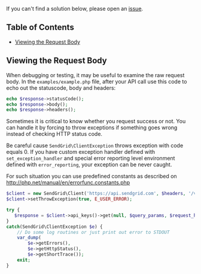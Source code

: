 If you can't find a solution below, please open an [issue](https://github.com/sendgrid/php-http-client/issues).

## Table of Contents

* [Viewing the Request Body](#request-body)

<a name="request-body"></a>
## Viewing the Request Body

When debugging or testing, it may be useful to examine the raw request body. In the `examples/example.php` file, after your API call use this code to echo out the statuscode, body and headers:

```php
echo $response->statusCode();
echo $response->body();
echo $response->headers();
```

Sometimes it is critical to know whether you request success or not. You can handle it by forcing to throw exceptions if something goes wrong instead of checking HTTP status code.

Be careful cause `SendGrid\ClientException` throws exception with code equals 0. 
If you have custom exception handler defined with `set_exception_handler` and special error reporting level environment defined with `error_reporting`, your
exception can be never caught. 

For such situation you can use predefined constants as described on http://php.net/manual/en/errorfunc.constants.php

```php
$client = new SendGrid\Client('https://api.sendgrid.com', $headers, '/v3');
$client->setThrowException(true, E_USER_ERROR);

try {
   $response = $client->api_keys()->get(null, $query_params, $request_headers);
}
catch(SendGrid\ClientException $e) {
    // Do some log routines or just print out error to STDOUT
    var_dump(
        $e->getErrors(),
        $e->getHttpStatus(),
        $e->getShortTrace());
    exit;
}
```

